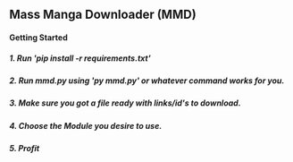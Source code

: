 ## Mass Manga Downloader (MMD)
#### Getting Started
##### 1. Run 'pip install -r requirements.txt'
##### 2. Run mmd.py using 'py mmd.py' or whatever command works for you.
##### 3. Make sure you got a file ready with links/id's to download.
##### 4. Choose the Module you desire to use.
##### 5. Profit